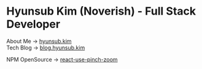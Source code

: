 # Hyunsub Kim (Noverish) - Full Stack Developer

About Me -> [hyunsub.kim](https://hyunsub.kim)    
Tech Blog -> [blog.hyunsub.kim](https://blog.hyunsub.kim)

NPM OpenSource -> [react-use-pinch-zoom](https://www.npmjs.com/package/react-use-pinch-zoom)

<!--
**Noverish/Noverish** is a ✨ _special_ ✨ repository because its `README.md` (this file) appears on your GitHub profile.

Here are some ideas to get you started:

- 🔭 I’m currently working on ...
- 🌱 I’m currently learning ...
- 👯 I’m looking to collaborate on ...
- 🤔 I’m looking for help with ...
- 💬 Ask me about ...
- 📫 How to reach me: ...
- 😄 Pronouns: ...
- ⚡ Fun fact: ...
-->
